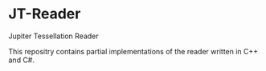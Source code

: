 # JT-Reader
Jupiter Tessellation Reader

This repositry contains partial implementations of the reader written in C++ and C#.
